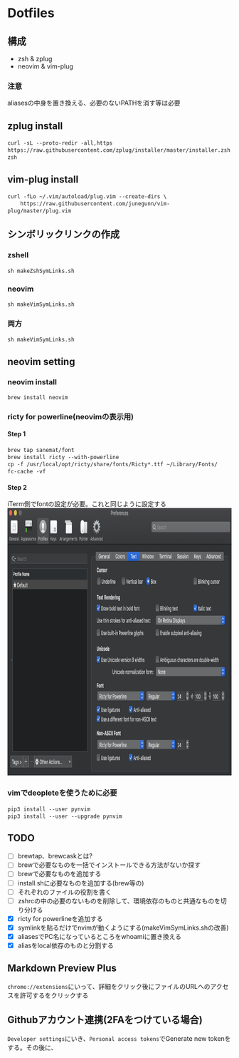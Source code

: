 # Dotfiles
## 構成
- zsh & zplug
- neovim & vim-plug

### 注意
aliasesの中身を置き換える、必要のないPATHを消す等は必要

## zplug install
```
curl -sL --proto-redir -all,https https://raw.githubusercontent.com/zplug/installer/master/installer.zsh| zsh
```
## vim-plug install
```
curl -fLo ~/.vim/autoload/plug.vim --create-dirs \
    https://raw.githubusercontent.com/junegunn/vim-plug/master/plug.vim
```

## シンボリックリンクの作成
### zshell
```
sh makeZshSymLinks.sh
```

### neovim
```
sh makeVimSymLinks.sh
```

### 両方
```
sh makeVimSymLinks.sh
```

## neovim setting
### neovim install
```
brew install neovim
```
### ricty for powerline(neovimの表示用)
#### Step 1
```
brew tap sanemat/font
brew install ricty --with-powerline
cp -f /usr/local/opt/ricty/share/fonts/Ricty*.ttf ~/Library/Fonts/
fc-cache -vf
```

#### Step 2 
iTerm側でfontの設定が必要。これと同じように設定する  
<img src="./iterm_setting.png" height="600px">

### vimでdeopleteを使うために必要
```
pip3 install --user pynvim
pip3 install --user --upgrade pynvim
```

## TODO
- [ ] brewtap、brewcaskとは?
- [ ] brewで必要なものを一括でインストールできる方法がないか探す
- [ ] brewで必要なものを追加する
- [ ] install.shに必要なものを追加する(brew等の)
- [ ] それぞれのファイルの役割を書く
- [ ] zshrcの中の必要のないものを削除して、環境依存のものと共通なものを切り分ける
- [x] ricty for powerlineを追加する
- [x] symlinkを貼るだけでnvimが動くようにする(makeVimSymLinks.shの改善)
- [x] aliasesでPC名になっているところをwhoamiに置き換える
- [x] aliasをlocal依存のものと分割する

## Markdown Preview Plus
`chrome://extensions`にいって、詳細をクリック後にファイルのURLへのアクセスを許可するをクリックする

## Githubアカウント連携(2FAをつけている場合)
`Developer settings`にいき、`Personal access tokens`でGenerate new tokenをする。その後に、

